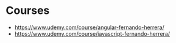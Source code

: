 # Courses

- https://www.udemy.com/course/angular-fernando-herrera/
- https://www.udemy.com/course/javascript-fernando-herrera/

